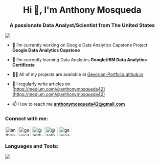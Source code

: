 <h1 align="center">Hi 👋, I'm Anthony Mosqueda</h1>
<h3 align="center">A passionate Data Analyst/Scientist from The United States</h3>

<p align="left"> <img src=https://github-readme-stats.vercel.app/api?username=gevorian)](https://github.com/anuraghazra/github-readme-stats/> </p>


- 🔭 I’m currently working on Google Data Analytics Capstone Project **Google Data Analytics Capstone**

- 🌱 I’m currently learning Data Analytics **Google/IBM Data Analytics Certificate**

- 👨‍💻 All of my projects are available at [Gevorian-Portfolio.github.io](https://gevorian.github.io/Portfolio/)

- 📝 I regularly write articles on [https://medium.com/@anthonymosqueda42](https://medium.com/@anthonymosqueda42)

- 📫 How to reach me **anthonymosqueda42@gmail.com**

<h3 align="left">Connect with me:</h3>
<p align="left">
<a href="https://linkedin.com/in/anthony-mosqueda-672a06230" target="blank"><img align="center" src="https://raw.githubusercontent.com/rahuldkjain/github-profile-readme-generator/master/src/images/icons/Social/linked-in-alt.svg" alt="anthony-mosqueda-672a06230" height="30" width="40" /></a>
<a href="https://kaggle.com/gevorian" target="blank"><img align="center" src="https://raw.githubusercontent.com/rahuldkjain/github-profile-readme-generator/master/src/images/icons/Social/kaggle.svg" alt="gevorian" height="30" width="40" /></a>
<a href="https://medium.com/@anthonymosqueda42" target="blank"><img align="center" src="https://raw.githubusercontent.com/rahuldkjain/github-profile-readme-generator/master/src/images/icons/Social/medium.svg" alt="@anthonymosqueda42" height="30" width="40" /></a>
<a href="https://www.hackerrank.com/@anthonymosqueda1" target="blank"><img align="center" src="https://raw.githubusercontent.com/rahuldkjain/github-profile-readme-generator/master/src/images/icons/Social/hackerrank.svg" alt="@anthonymosqueda1" height="30" width="40" /></a>
<a href="https://www.leetcode.com/gevorian" target="blank"><img align="center" src="https://raw.githubusercontent.com/rahuldkjain/github-profile-readme-generator/master/src/images/icons/Social/leet-code.svg" alt="gevorian" height="30" width="40" /></a>
</p>

<h3 align="left">Languages and Tools:</h3>
<p align="left"> <img src=https://img.shields.io/badge/mysql-%2300f.svg?style=for-the-badge&logo=mysql&logoColor=white /> </p>
